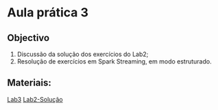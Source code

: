 # Aula prática 3

## Objectivo

1. Discussão da solução dos exercícios do Lab2;
2. Resolução de exercícios em Spark Streaming, em modo estruturado.

## Materiais:

[Lab3](https://github.com/smduarte/ps2022/blob/main/lab2/ps2022_lab3.ipynb)
[Lab2-Solução](https://github.com/smduarte/ps2022/blob/main/lab2/ps2022_lab2_sol.ipynb)
